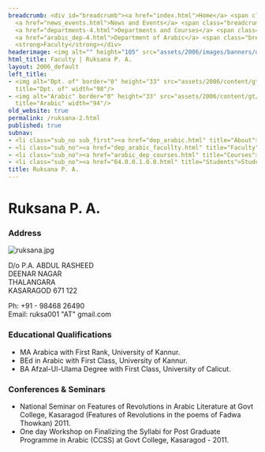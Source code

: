 ```yaml
---
breadcrumb: <div id="breadcrumb"><a href="index.html">Home</a> <span class="breadcrumb_spacer">&gt;</span>
  <a href="news_events.html">News and Events</a> <span class="breadcrumb_spacer">&gt;</span>
  <a href="departments-4.html">Departments and Courses</a> <span class="breadcrumb_spacer">&gt;</span>
  <a href="arabic_dep-4.html">Department of Arabic</a> <span class="breadcrumb_spacer">&gt;</span>
  <strong>Faculty</strong></div>
headerimage: <img alt="" height="105" src="assets/2006/images/banners/departments.jpg" width="472"/>
html_title: Faculty | Ruksana P. A.
layout: 2006_default
left_title:
- <img alt="Dpt. of" border="0" height="33" src="assets/2006/content/gt/fcb6421c7c62628408190d4ca84029e5.png"
  title="Dpt. of" width="98"/>
- <img alt="Arabic" border="0" height="33" src="assets/2006/content/gt/83ba9520636a6c88ee0211fdd79d5845.png"
  title="Arabic" width="94"/>
old_website: true
permalink: /ruksana-2.html
published: true
subnav:
- <li class="sub_no sub_first"><a href="dep_arabic.html" title="About">About</a></li>
- <li class="sub_no"><a href="dep_arabic_facullty.html" title="Faculty">Faculty</a></li>
- <li class="sub_no"><a href="arabic_dep_courses.html" title="Courses">Courses</a></li>
- <li class="sub_no"><a href="64.0.0.1.0.0.html" title="Students">Students</a></li>
title: Ruksana P. A.
---
```


# Ruksana P. A.

### Address

![ruksana.jpg](assets/2006/content/assets/2006/images/136bbc1051f1bb29cb8b9d690475b27d.jpg)

D/o P.A. ABDUL RASHEED  
DEENAR NAGAR  
THALANGARA  
KASARAGOD 671 122  

Ph: +91 - 98468 26490  
Email: ruksa001 "AT" gmail.com  

### Educational Qualifications

  * MA Arabica with First Rank, University of Kannur.
  * BEd in Arabic with First Class, University of Kannur.
  * BA Afzal-Ul-Ulama Degree with First Class, University of Calicut.

### Conferences & Seminars

  * National Seminar on Features of Revolutions in Arabic Literature at Govt College, Kasaragod (Features of Revolutions in the poems of Fadwa Thowkan) 2011.
  * One day Workshop on Finalizing the Syllabi for Post Graduate Programme in Arabic (CCSS) at Govt College, Kasaragod - 2011.